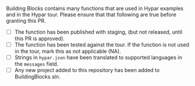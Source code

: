 Building Blocks contains many functions that are used in Hypar examples and in the Hypar tour. Please ensure that that following are true before granting this PR.

- [ ] The function has been published with staging, (but not released, until this PR is approved).
- [ ] The function has been tested against the tour. If the function is not used in the tour, mark this as not applicable (NA).
- [ ] Strings in `hypar.json` have been translated to supported languages in the `messages` field.
- [ ] Any new project added to this repository has been added to BuildingBlocks.sln.
